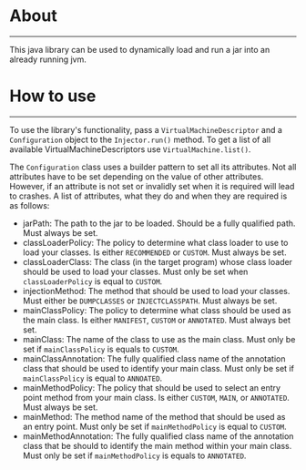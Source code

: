 # About
-----
This java library can be used to dynamically load and run a jar into an already running jvm.

# How to use
-----
To use the library's functionality, pass a ```VirtualMachineDescriptor``` and a ```Configuration``` object to the
```Injector.run()``` method. To get a list of all available VirtualMachineDescriptors use ```VirtualMachine.list()```.

The ```Configuration``` class uses a builder pattern to set all its attributes. Not all attributes have to be set depending
on the value of other attributes. However, if an attribute is not set or invalidly set when it is required will lead to crashes.
A list of attributes, what they do and when they are required is as follows:
* jarPath: The path to the jar to be loaded. Should be a fully qualified path. Must always be set.
* classLoaderPolicy: The policy to determine what class loader to use to load your classes. Is either ```RECOMMENDED``` or ```CUSTOM```. Must always be set.
* classLoaderClass: The class (in the target program) whose class loader should be used to load your classes. Must only be set when ```classLoaderPolicy``` is equal to ```CUSTOM```.
* injectionMethod: The method that should be used to load your classes. Must either be ```DUMPCLASSES``` or ```INJECTCLASSPATH```. Must always be set.
* mainClassPolicy: The policy to determine what class should be used as the main class. Is either ```MANIFEST```, ```CUSTOM``` or ```ANNOTATED```. Must always bet set.
* mainClass: The name of the class to use as the main class. Must only be set if ```mainClassPolicy``` is equals to ```CUSTOM```.
* mainClassAnnotation: The fully qualified class name of the annotation class that should be used to identify your main class. Must only be set if ```mainClassPolicy``` is equal to ```ANNOATED```.
* mainMethodPolicy: The policy that should be used to select an entry point method from your main class. Is either ```CUSTOM```, ```MAIN```, or ```ANNOTATED```. Must always be set.
* mainMethod: The method name of the method that should be used as an entry point. Must only be set if ```mainMethodPolicy``` is equal to ```CUSTOM```.
* mainMethodAnnotation: The fully qualified class name of the annotation class that be should to identify the main method within your main class. Must only be set if ```mainMethodPolicy``` is equals to ```ANNOTATED```.
